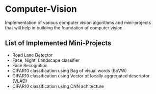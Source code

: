 # Computer-Vision

Implementation of various computer vision algorithms and mini-projects that will help in building the foundation of computer vision.  

## List of Implemented Mini-Projects
* Road Lane Detector
* Face, Night, Landscape classifier
* Face Recognition
* CIFAR10 classification using Bag of visual words (BoVW)
* CIFAR10 classification using Vector of locally aggregated descriptor (VLAD)
* CIFAR10 classification using CNN achitecture
